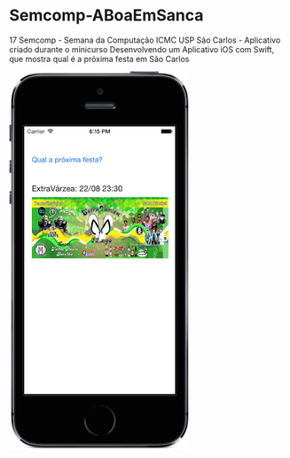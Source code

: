 Semcomp-ABoaEmSanca
===================

17 Semcomp - Semana da Computação ICMC USP São Carlos - Aplicativo criado durante o minicurso Desenvolvendo um Aplicativo iOS com Swift, que mostra qual é a próxima festa em São Carlos 

![Alt text](screenshot.png?raw=true "ABoaEmSanca")
